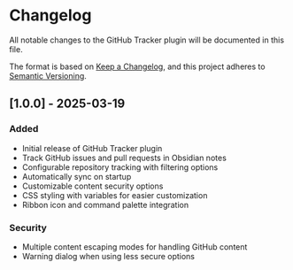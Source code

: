 # Changelog

All notable changes to the GitHub Tracker plugin will be documented in this file.

The format is based on [Keep a Changelog](https://keepachangelog.com/en/1.0.0/),
and this project adheres to [Semantic Versioning](https://semver.org/spec/v2.0.0.html).

## [1.0.0] - 2025-03-19

### Added

-   Initial release of GitHub Tracker plugin
-   Track GitHub issues and pull requests in Obsidian notes
-   Configurable repository tracking with filtering options
-   Automatically sync on startup
-   Customizable content security options
-   CSS styling with variables for easier customization
-   Ribbon icon and command palette integration

### Security

-   Multiple content escaping modes for handling GitHub content
-   Warning dialog when using less secure options
